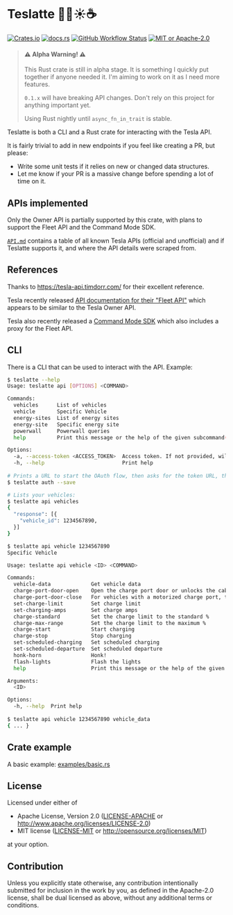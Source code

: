 # Teslatte 🚗🔋☀️☕

<a href="https://crates.io/crates/teslatte">![Crates.io](https://img.shields.io/crates/v/teslatte?style=for-the-badge&color=c02020)</a>
<a href="https://docs.rs/teslatte">![docs.rs](https://img.shields.io/docsrs/teslatte?style=for-the-badge)</a>
<a href="https://">![GitHub Workflow Status](https://img.shields.io/github/actions/workflow/status/gak/teslatte/rust.yml?style=for-the-badge)</a>
<a href="https://github.com/gak/teslatte#license">![MIT or Apache-2.0](https://img.shields.io/crates/l/teslatte?style=for-the-badge)</a>

> #### ⚠️ Alpha Warning! ⚠️
> This Rust crate is still in alpha stage. It is something I quickly put together if anyone needed it. I'm aiming to work on it as I need more features.
> 
> `0.1.x` will have breaking API changes. Don't rely on this project for anything important yet.
>
> Using Rust nightly until `async_fn_in_trait` is stable.

Teslatte is both a CLI and a Rust crate for interacting with the Tesla API.

It is fairly trivial to add in new endpoints if you feel like creating a PR, but please:
* Write some unit tests if it relies on new or changed data structures.
* Let me know if your PR is a massive change before spending a lot of time on it.

## APIs implemented

Only the Owner API is partially supported by this crate, with plans to support the Fleet API and the Command Mode SDK.

[`API.md`](API.md) contains a table of all known Tesla APIs (official and unofficial) and if Teslatte supports it, and where the API details were scraped from.

## References

Thanks to https://tesla-api.timdorr.com/ for their excellent reference.

Tesla recently released [API documentation for their "Fleet API"](https://developer.tesla.com/docs/fleet-api) which appears to be similar to the Tesla Owner API.

Tesla also recently released a [Command Mode SDK](https://github.com/teslamotors/vehicle-command/) which also includes a proxy for the Fleet API.

## CLI

There is a CLI that can be used to interact with the API. Example:

```bash
$ teslatte --help
Usage: teslatte api [OPTIONS] <COMMAND>

Commands:
  vehicles      List of vehicles
  vehicle       Specific Vehicle
  energy-sites  List of energy sites
  energy-site   Specific energy site
  powerwall     Powerwall queries
  help          Print this message or the help of the given subcommand(s)

Options:
  -a, --access-token <ACCESS_TOKEN>  Access token. If not provided, will try to load from the cli.json file [env: TESLA_ACCESS_TOKEN=]
  -h, --help                         Print help
  
# Prints a URL to start the OAuth flow, then asks for the token URL, then saves the token to `cli.json`.
$ teslatte auth --save 

# Lists your vehicles:
$ teslatte api vehicles
{
  "response": [{
    "vehicle_id": 1234567890,
  }]
}

$ teslatte api vehicle 1234567890
Specific Vehicle

Usage: teslatte api vehicle <ID> <COMMAND>

Commands:
  vehicle-data             Get vehicle data
  charge-port-door-open    Open the charge port door or unlocks the cable
  charge-port-door-close   For vehicles with a motorized charge port, this closes it
  set-charge-limit         Set charge limit
  set-charging-amps        Set charge amps
  charge-standard          Set the charge limit to the standard %
  charge-max-range         Set the charge limit to the maximum %
  charge-start             Start charging
  charge-stop              Stop charging
  set-scheduled-charging   Set scheduled charging
  set-scheduled-departure  Set scheduled departure
  honk-horn                Honk!
  flash-lights             Flash the lights
  help                     Print this message or the help of the given subcommand(s)

Arguments:
  <ID>

Options:
  -h, --help  Print help
  
$ teslatte api vehicle 1234567890 vehicle_data
{ ... }

```

## Crate example

A basic example: [examples/basic.rs](examples/basic.rs)

## License

Licensed under either of

* Apache License, Version 2.0
  ([LICENSE-APACHE](LICENSE-APACHE) or http://www.apache.org/licenses/LICENSE-2.0)
* MIT license
  ([LICENSE-MIT](LICENSE-MIT) or http://opensource.org/licenses/MIT)

at your option.

## Contribution

Unless you explicitly state otherwise, any contribution intentionally submitted
for inclusion in the work by you, as defined in the Apache-2.0 license, shall be
dual licensed as above, without any additional terms or conditions.
